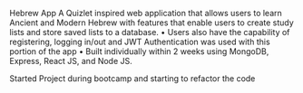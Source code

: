 
Hebrew App 
A Quizlet inspired web application that allows users to learn Ancient and Modern Hebrew
with features that enable users to create study lists and store saved lists to a database.
• Users also have the capability of registering, logging in/out and JWT
Authentication was used with this portion of the app
• Built individually within 2 weeks using MongoDB, Express, React JS, and Node
JS.


Started Project during bootcamp and starting to refactor the code 

